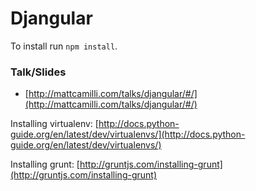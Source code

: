 Djangular
=================

To install run `npm install`.



### Talk/Slides

* [http://mattcamilli.com/talks/djangular/#/](http://mattcamilli.com/talks/djangular/#/)

Installing virtualenv:
[http://docs.python-guide.org/en/latest/dev/virtualenvs/](http://docs.python-guide.org/en/latest/dev/virtualenvs/)

Installing grunt:
[http://gruntjs.com/installing-grunt](http://gruntjs.com/installing-grunt)

